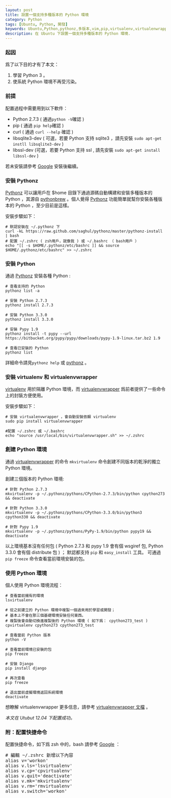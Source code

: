 ```yaml
---
layout: post
title: 設置一個支持多種版本的 Python 環境
category: Python
tags: [Ubuntu, Python, 開發]
keywords: Ubuntu,Python,pythonz,多版本,vim,pip,virtualenv,virtualenwrapper,Pypy
description: 在 Ubuntu 下設置一個支持多種版本的 Python 環境.
---
```

### 起因
爲了以下目的才有了本文：  
1. 學習 Python 3 。
2. 使系統 Python 環境不再受污染。

### 前提
配置過程中需要用到以下軟件：  
* Python 2.7.3 ( 通過`python -V`確認 )  
* pip ( 通過 `pip help`確認 )  
* curl ( 通過 `curl --help` 確認 )  
* libsqlite3-dev ( 可選，若要 Python 支持 sqlite3 ，請先安裝 `sudo apt-get instll libsqlite3-dev` )
* libssl-dev (可選，若要 Python 支持 ssl , 請先安裝 `sudo apt-get install libssl-dev` )

若未安裝請參考 [Google][1] 安裝後繼續。  

### 安裝 Pythonz

[Pythonz][2] 可以讓用戶在 $home 目錄下通過源碼自動構建和安裝多種版本的 Python ，其源自 
[pythonbrew][3] 。個人覺得 [Pythonz][2] 功能簡單就幫你安裝各種版本的 Python ，至少目前是這樣。  

安裝步驟如下：  

    # 默認安裝在 ~/.pythonz 下  
    curl -kL https://raw.github.com/saghul/pythonz/master/pythonz-install | bash
    # 配置 ~/.zshrc ( zsh用戶，就像我 ) 或 ~/.bashrc （ bash用戶 ）
    echo "[[ -s $HOME/.pythonz/etc/bashrc ]] && source $HOME/.pythonz/etc/bashrc" >> ~/.zshrc

### 安裝 Python

通過 [Pythonz][2] 安裝各種 Python :  
    
    # 查看支持的 Python
    pythonz list -a
  
    # 安裝 Python 2.7.3  
    pythonz install 2.7.3    

    # 安裝 Python 3.3.0  
    pythonz install 3.3.0  

    # 安裝 Pypy 1.9
    pythonz install -t pypy --url https://bitbucket.org/pypy/pypy/downloads/pypy-1.9-linux.tar.bz2 1.9
    
    # 查看已安裝的 Python
    pythonz list

詳細命令請見`pythonz help` 或 [pythonz][2] 。

### 安裝 virtualenv 和 virtualenvwrapper

[virtualenv][4] 用於隔離 Python 環境，而 [virtualenvwrapper][5] 爲前者提供了一些命令上的封裝方便使用。 

安裝步驟如下：  

    # 安裝 virtualenvwrapper ，會自動安裝依賴 virtualenv  
    sudo pip install virtualenvwrapper  

    #配置 ~/.zshrc 或 ~/.bashrc  
    echo "source /usr/local/bin/virtualenvwrapper.sh" >> ~/.zshrc   

### 創建 Python 環境

通過 [virtualenvwrapper][5] 的命令 `mkvirtualenv` 命令創建不同版本的乾淨的獨立 Python 環境。

創建三個版本的 Python 環境:

    # 針對 Python 2.7.3   
    mkvirtualenv -p ~/.pythonz/pythons/CPython-2.7.3/bin/python cpython273 && deactivate  

    # 針對 Python 3.3.0  
    mkvirtualenv -p ~/.pythonz/pythons/CPython-3.3.0/bin/python3 cpython330 && deactivate

    # 針對 Pypy 1.9  
    mkvirtualenv -p ~/.pythonz/pythons/PyPy-1.9/bin/python pypy19 && deactivate  

以上環境基本沒有任何包 ( Python 2.7.3 和 pypy 1.9 會有個 wsgiref 包, Python 3.3.0 會有個 distribute 包 ) ；
默認都支持 `pip` 和 `easy_install` 工具。 可通過 `pip freeze` 命令查看當前環境安裝的包。

### 使用 Python 環境

個人使用 Python 環境流程：  
  
    # 查看當前擁有的環境
    lsvirtualenv

    # 從之前建立的 Python 環境中複製一個過來用於學習或開發；
    # 基本上不會在那三個基礎環境安裝任何東西。
    # 複製後會自動切換進複製後的 Python 環境 ( 如下爲： cpython273_test ) 
    cpvirtualenv cpython273 cpython273_test

    # 查看當前 Python 版本
    python -V

    # 查看當前環境已安裝的包
    pip freeze

    # 安裝 Django
    pip install django

    # 再次查看 
    pip freeze

    # 退出當前虛擬環境返回系統環境
    deactivate

想瞭解 virtualenvwrapper 更多信息，請參考 [virtualenvwrapper 文檔][6] 。

 *本文在 Utubut 12.04 下配置成功。*    

### 附：配置快捷命令

配置快捷命令，如下爲 zsh 中的，bash 請參考 [Google][1] ：  
  
<pre class="prettyprint linenums">
# 編輯 ~/.zshrc 新增以下內容
alias v='workon'
alias v.ls='lsvirtualenv'
alias v.cp='cpvirtualenv'
alias v.quit='deactivate'
alias v.mk='mkvirtualenv'
alias v.rm='rmvirtualenv'
alias v.switch='workon'
</pre>

[1]:www.google.com.hk
[2]:https://github.com/saghul/pythonz
[3]:https://github.com/utahta/pythonbrew
[4]:https://pypi.python.org/pypi/virtualenv
[5]:https://pypi.python.org/pypi/virtualenvwrapper
[6]:http://virtualenvwrapper.readthedocs.org/en/latest/
